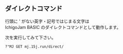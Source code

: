## ダイレクトコマンド

行頭に ' がない英字・記号ではじまる文字は\
IchigoJam BASIC のダイレクトコマンドとして動作します。

次を実行してみて下さい。

```
?"MJ GET mj.15j.run/direct/
```
